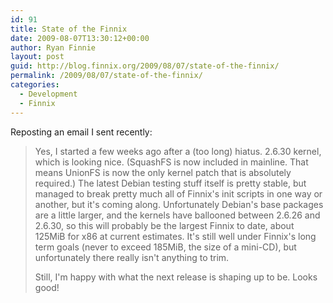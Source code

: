 ```yaml
---
id: 91
title: State of the Finnix
date: 2009-08-07T13:30:12+00:00
author: Ryan Finnie
layout: post
guid: http://blog.finnix.org/2009/08/07/state-of-the-finnix/
permalink: /2009/08/07/state-of-the-finnix/
categories:
  - Development
  - Finnix
---
```

Reposting an email I sent recently:

> Yes, I started a few weeks ago after a (too long) hiatus. 2.6.30 kernel, which is looking nice. (SquashFS is now included in mainline. That means UnionFS is now the only kernel patch that is absolutely required.) The latest Debian testing stuff itself is pretty stable, but managed to break pretty much all of Finnix's init scripts in one way or another, but it's coming along. Unfortunately Debian's base packages are a little larger, and the kernels have ballooned between 2.6.26 and 2.6.30, so this will probably be the largest Finnix to date, about 125MiB for x86 at current estimates. It's still well under Finnix's long term goals (never to exceed 185MiB, the size of a mini-CD), but unfortunately there really isn't anything to trim.
> 
> Still, I'm happy with what the next release is shaping up to be. Looks good!
